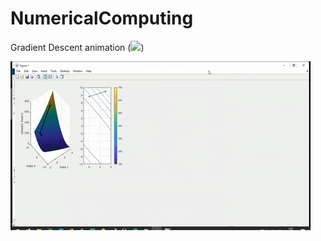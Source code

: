 # NumericalComputing

Gradient Descent animation (![](p10.m))

![Gradient Descent animation](gradientDescent.gif)
